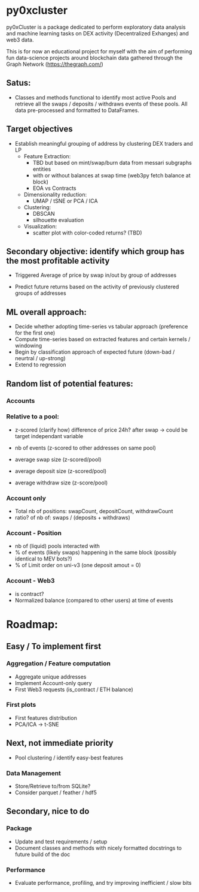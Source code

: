 # py0xcluster

py0xCluster is a package dedicated to perform exploratory data analysis and machine learning tasks on DEX activity (Decentralized Exhanges) and web3 data.

This is for now an educational project for myself with the aim of performing fun data-science projects around blockchain data gathered through the Graph Network (https://thegraph.com/)

## Satus: 

- Classes and methods functional to identify most active Pools and retrieve all the swaps / deposits / withdraws events of these pools. All data pre-processed and formatted to DataFrames. 

## Target objectives

- Establish meaningful grouping of address by clustering DEX traders and LP
    - Feature Extraction:
        - TBD but based on mint/swap/burn data from messari subgraphs entities
        - with or without balances at swap time (web3py fetch balance at block)
        - EOA vs Contracts
    - Dimensionality reduction:
        - UMAP / tSNE or PCA / ICA
    - Clustering:
        - DBSCAN
        - silhouette evaluation
    - Visualization:
        - scatter plot with color-coded returns? (TBD)

## Secondary objective: identify which group has the most profitable activity

- Triggered Average of price by swap in/out by group of addresses

- Predict future returns based on the activity of previously clustered groups of addresses

## ML overall approach:

- Decide whether adopting time-series vs tabular approach (preference for the first one)
- Compute time-series based on extracted features and certain kernels / windowing
- Begin by classification approach of expected future (down-bad / neurtral / up-strong)
- Extend to regression

## Random list of potential features:

### Accounts

### Relative to a pool:
- z-scored (clarify how) difference of price 24h? after swap -> could be target independant variable

- nb of events (z-scored to other addresses on same pool)
- average swap size (z-scored/pool)
- average deposit size (z-scored/pool)
- average withdraw size (z-score/pool)

### Account only

- Total nb of positions: swapCount, depositCount, withdrawCount
- ratio? of nb of: swaps / (deposits + withdraws)

### Account - Position
- nb of (liquid) pools interacted with
- % of events (likely swaps) happening in the same block (possibly identical to MEV bots?)
- % of Limit order on uni-v3 (one deposit amout = 0)

### Account - Web3

- is contract?
- Normalized balance (compared to other users) at time of events

# Roadmap:

## Easy / To implement first

### Aggregation / Feature computation

- Aggregate unique addresses
- Implement Account-only query
- First Web3 requests (is_contract / ETH balance)

### First plots

- First features distribution
- PCA/ICA -> t-SNE

## Next, not immediate priority

- Pool clustering / identify easy-best features

### Data Management

- Store/Retrieve to/from SQLite?
- Consider parquet / feather / hdf5

## Secondary, nice to do

### Package

- Update and test requirements / setup
- Document classes and methods with nicely formatted docstrings to future build of the doc

### Performance

- Evaluate performance, profiling, and try improving inefficient / slow bits
